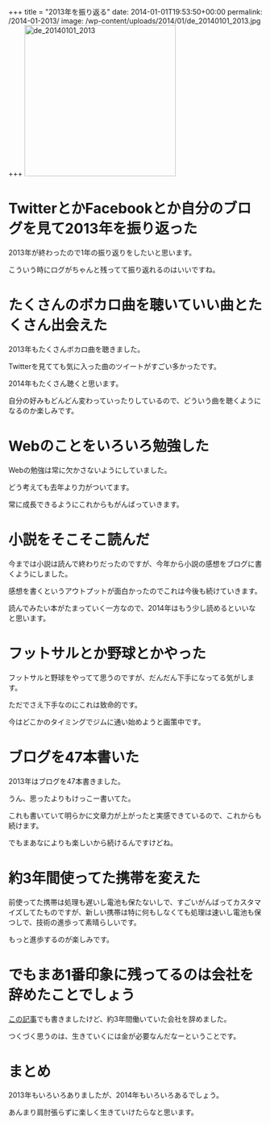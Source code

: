 +++
title = "2013年を振り返る"
date: 2014-01-01T19:53:50+00:00
permalink: /2014-01-2013/
image: /wp-content/uploads/2014/01/de_20140101_2013.jpg
+++
[<img src="http://5000164.jp/wp-content/uploads/2014/01/de_20140101_2013.jpg" alt="de_20140101_2013" width="300" height="300" class="aligncenter size-full wp-image-1025" srcset="http://5000164.jp/wp-content/uploads/2014/01/de_20140101_2013.jpg 300w, http://5000164.jp/wp-content/uploads/2014/01/de_20140101_2013-150x150.jpg 150w" sizes="(max-width: 300px) 100vw, 300px" />](http://5000164.jp/wp-content/uploads/2014/01/de_20140101_2013.jpg)

# TwitterとかFacebookとか自分のブログを見て2013年を振り返った

2013年が終わったので1年の振り返りをしたいと思います。
  
こういう時にログがちゃんと残ってて振り返れるのはいいですね。

# たくさんのボカロ曲を聴いていい曲とたくさん出会えた

2013年もたくさんボカロ曲を聴きました。
  
Twitterを見てても気に入った曲のツイートがすごい多かったです。
  
2014年もたくさん聴くと思います。
  
自分の好みもどんどん変わっていったりしているので、どういう曲を聴くようになるのか楽しみです。

# Webのことをいろいろ勉強した

Webの勉強は常に欠かさないようにしていました。
  
どう考えても去年より力がついてます。
  
常に成長できるようにこれからもがんばっていきます。

# 小説をそこそこ読んだ

今までは小説は読んで終わりだったのですが、今年から小説の感想をブログに書くようにしました。
  
感想を書くというアウトプットが面白かったのでこれは今後も続けていきます。
  
読んでみたい本がたまっていく一方なので、2014年はもう少し読めるといいなと思います。

# フットサルとか野球とかやった

フットサルと野球をやってて思うのですが、だんだん下手になってる気がします。
  
ただでさえ下手なのにこれは致命的です。
  
今はどこかのタイミングでジムに通い始めようと画策中です。

# ブログを47本書いた

2013年はブログを47本書きました。
  
うん、思ったよりもけっこー書いてた。
  
これも書いていて明らかに文章力が上がったと実感できているので、これからも続けます。
  
でもまあなによりも楽しいから続けるんですけどね。

# 約3年間使ってた携帯を変えた

前使ってた携帯は処理も遅いし電池も保たないしで、すごいがんばってカスタマイズしてたものですが、新しい携帯は特に何もしなくても処理は速いし電池も保つしで、技術の進歩って素晴らしいです。
  
もっと進歩するのが楽しみです。

# でもまあ1番印象に残ってるのは会社を辞めたことでしょう

[この記事](http://5000164.jp/2013-06-retire/ "休職して退職してやっとわかったこと")でも書きましたけど、約3年間働いていた会社を辞めました。
  
つくづく思うのは、生きていくには金が必要なんだなーということです。 

# まとめ

2013年もいろいろありましたが、2014年もいろいろあるでしょう。
  
あんまり肩肘張らずに楽しく生きていけたらなと思います。